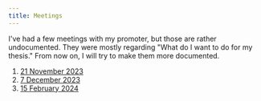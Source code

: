 ```yaml
---
title: Meetings
---
```


I've had a few meetings with my promoter, but those are rather undocumented.
They were mostly regarding "What do I want to do for my thesis."
From now on, I will try to make them more documented.

1. [21 November 2023](meeting_ruben_taelman_21_11_2023.md) 
2. [7 December 2023](meeting_ruben_taelman_07_12_2023.md)
3. [15 February 2024](intermediate_defence)
